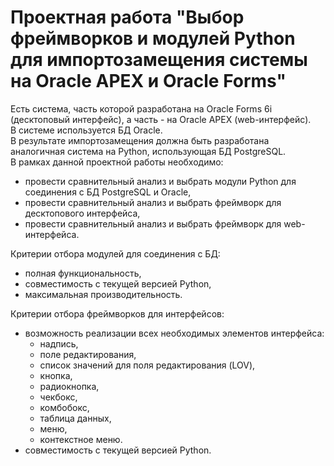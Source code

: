 # Проектная работа "Выбор фреймворков и модулей Python для импортозамещения системы на Oracle APEX и Oracle Forms" #
Есть система, часть которой разработана на Oracle Forms 6i (десктоповый интерфейс), а часть - на Oracle APEX (web-интерфейс).   
В системе используется БД Oracle.   
В результате импортозамещения должна быть разработана аналогичная система на Python, использующая БД PostgreSQL.   
В рамках данной проектной работы необходимо:   
- провести сравнительный анализ и выбрать модули Python для соединения с БД PostgreSQL и Oracle,   
- провести сравнительный анализ и выбрать фреймворк для десктопового интерфейса,   
- провести сравнительный анализ и выбрать фреймворк для web-интерфейса.
   
Критерии отбора модулей для соединения с БД:
- полная функциональность,   
- совместимость с текущей версией Python,   
- максимальная производительность.
    
Критерии отбора фреймворков для интерфейсов:
- возможность реализации всех необходимых элементов интерфейса:
    + надпись,   
    + поле редактирования,
    + список значений для поля редактирования (LOV), 
    + кнопка,   
    + радиокнопка,   
    + чекбокс,   
    + комбобокс,     
    + таблица данных,
    + меню,
    + контекстное меню.   
- совместимость с текущей версией Python.
